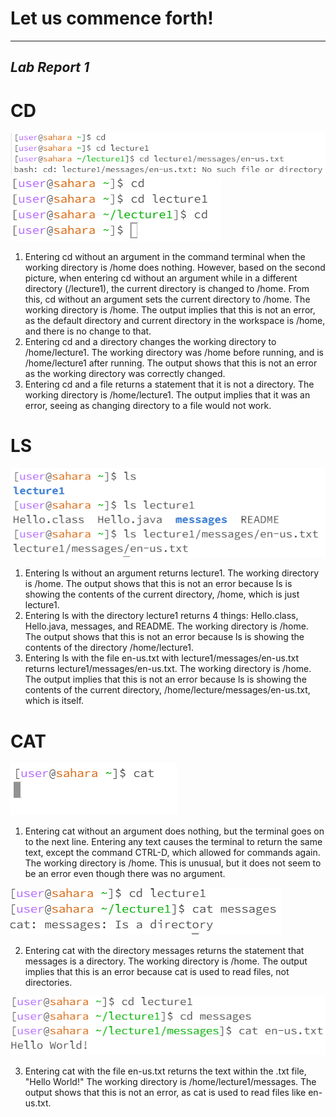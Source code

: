 # Let us commence forth!
---
*Lab Report 1*
---
# CD
![Image](cdScreenshot.PNG)
![Image](CDRetry.PNG) 
1. Entering cd without an argument in the command terminal when the working directory is /home does nothing. However, based on the second picture, when entering cd   without an argument while in a different directory (/lecture1), the current directory is changed to /home. From this, cd without an argument sets the current       directory to /home. The working directory is /home.
  The output implies that this is not an error, as the default directory and current directory in the
  workspace is /home, and there is no change to that.
2. Entering cd and a directory changes the working directory to /home/lecture1. The working directory
  was /home before running, and is /home/lecture1 after running. The output shows that this is not an
  error as the working directory was correctly changed.
3. Entering cd and a file returns a statement that it is not a directory. The working directory is
  /home/lecture1. The output implies that it was an error, seeing as changing directory to a file would not work.


# LS
![Image](lsScreenshot.PNG)

1. Entering ls without an argument returns lecture1. The working directory is /home. The output
  shows that this is not an error because ls is showing the contents of the current directory,
  /home, which is just lecture1.
2. Entering ls with the directory lecture1 returns 4 things: Hello.class, Hello.java, messages,
  and README. The working directory is /home. The output shows that this is not an error because
  ls is showing the contents of the directory /home/lecture1.
3. Entering ls with the file en-us.txt with lecture1/messages/en-us.txt returns
  lecture1/messages/en-us.txt. The working directory is /home. The output implies that this is not
  an error because ls is showing the contents of the current directory,
  /home/lecture/messages/en-us.txt, which is itself.


# CAT
![Image](catNoarg.PNG)

1. Entering cat without an argument does nothing, but the terminal goes on to the next line.
  Entering any text causes the terminal to return the same text, except the command CTRL-D,
  which allowed for commands again. The working directory is /home. This is unusual, but it
  does not seem to be an error even though there was no argument.

![Image](catDirectory.PNG)

2. Entering cat with the directory messages returns the statement that messages is a directory.
  The working directory is /home. The output implies that this is an error because cat is used
  to read files, not directories.

![Image](catFile.PNG)

3. Entering cat with the file en-us.txt returns the text within the .txt file, "Hello World!"
  The working directory is /home/lecture1/messages. The output shows that this is not an error,
  as cat is used to read files like en-us.txt.


